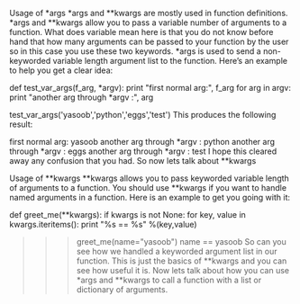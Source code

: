 Usage of *args
*args and **kwargs are mostly used in function definitions. *args and **kwargs allow you to pass a variable number of arguments to a function. What does variable mean here is that you do not know before hand that how many arguments can be passed to your function by the user so in this case you use these two keywords. *args is used to send a non-keyworded variable length argument list to the function. Here’s an example to help you get a clear idea:

def test_var_args(f_arg, *argv):
    print "first normal arg:", f_arg
    for arg in argv:
        print "another arg through *argv :", arg

test_var_args('yasoob','python','eggs','test')
This produces the following result:

first normal arg: yasoob
another arg through *argv : python
another arg through *argv : eggs
another arg through *argv : test
I hope this cleared away any confusion that you had. So now lets talk about **kwargs

Usage of **kwargs
**kwargs allows you to pass keyworded variable length of arguments to a function. You should use **kwargs if you want to handle named arguments in a function. Here is an example to get you going with it:

def greet_me(**kwargs):
    if kwargs is not None:
        for key, value in kwargs.iteritems():
            print "%s == %s" %(key,value)
 
>>> greet_me(name="yasoob")
name == yasoob
So can you see how we handled a keyworded argument list in our function. This is just the basics of **kwargs and you can see how useful it is. Now lets talk about how you can use *args and **kwargs to call a function with a list or dictionary of arguments.
